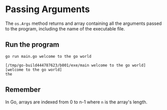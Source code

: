 # Passing Arguments

The `os.Args` method returns and array containing all the arguments passed to the program, including the name of the executable file.

## Run the program

```
go run main.go welcome to the go world

[/tmp/go-build444787623/b001/exe/main welcome to the go world]
[welcome to the go world]
the
```

## Remember

In Go, arrays are indexed from 0 to n-1 where `n` is the array's length.
